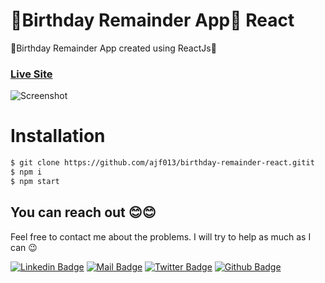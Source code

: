 # 🎉Birthday Remainder App🎉 React

🎉Birthday Remainder App created using ReactJs🎉

### [Live Site](https://bdayremainderreact.netlify.app/)

![Screenshot](https://i.ibb.co/hmJ1VTc/birthday-remainder-react.png)

# Installation

```sh
$ git clone https://github.com/ajf013/birthday-remainder-react.gitit
$ npm i
$ npm start
```

## You can reach out 😊😊
Feel free to contact me about the problems. I will try to help as much as I can 😉

[![Linkedin Badge](https://img.shields.io/badge/linkedin-%230077B5.svg?&style=for-the-badge&logo=linkedin&logoColor=white)](https://www.linkedin.com/in/ajf013-francis-cruz/)
[![Mail Badge](https://img.shields.io/badge/email-c14438?style=for-the-badge&logo=Gmail&logoColor=white&link=mailto:furkanozbek1995@gmail.com)](mailto:cruzmma2021@gmail.com)
[![Twitter Badge](https://img.shields.io/badge/twitter-1DA1F2?style=for-the-badge&logo=twitter&logoColor=white)](https://twitter.com/Itsme_Ajf013)
[![Github Badge](https://img.shields.io/badge/github-333?style=for-the-badge&logo=github&logoColor=white)](https://github.com/ajf013)
